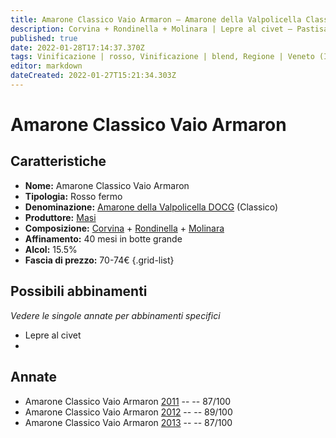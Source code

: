 ```yaml
---
title: Amarone Classico Vaio Armaron – Amarone della Valpolicella Classico DOCG – Masi – Veneto (IT) – 70-74€ – 3★-4★
description: Corvina + Rondinella + Molinara | Lepre al civet – Pastisada di cavallo – Asiago stravecchio
published: true
date: 2022-01-28T17:14:37.370Z
tags: Vinificazione | rosso, Vinificazione | blend, Regione | Veneto (IT), Vinificazione | fermo, Prezzi | 70-74€, Vitigni | Corvina, Vitigni | Rondinella, Valutazioni | 4 stelle, Alimento | cavallo, Alimento | lepre, Alimento | Formaggi - asiago stagionato, Aromatizzazione | pastisada, Aromatizzazione | al civet
editor: markdown
dateCreated: 2022-01-27T15:21:34.303Z
---
```


# Amarone Classico Vaio Armaron

## Caratteristiche
- **Nome:** <span class="nome">Amarone Classico Vaio Armaron</span>
- **Tipologia:** Rosso fermo
- **Denominazione:** <span class="denominazione">[Amarone della Valpolicella DOCG](/denominazioni/Italia/Veneto/DOCG/Amarone-della-Valpolicella) (Classico)</span>
- **Produttore:** <span class="cantina">[Masi](/produttori/Italia/Veneto/Masi)</span> 
- **Composizione:** [Corvina](/vitigni/Italia/bacca-nera/corvina) + [Rondinella](/vitigni/Italia/bacca-nera/rondinella) + [Molinara](/vitigni/Italia/bacca-nera/molinara)
- **Affinamento:** 40 mesi in botte grande 
- **Alcol:** 15.5%
- **Fascia di prezzo:** 70-74€
{.grid-list}

## Possibili abbinamenti
*Vedere le singole annate per abbinamenti specifici*

- Lepre al civet
- 
## Annate
- Amarone Classico Vaio Armaron [2011](vini/Italia/Veneto/Masi/Amarone-Classico-Vaio-Armaron/2011) -- <span class="star-3"></span> -- 87/100
- Amarone Classico Vaio Armaron [2012](vini/Italia/Veneto/Masi/Amarone-Classico-Vaio-Armaron/2012) -- <span class="star-4"></span> -- 89/100
- Amarone Classico Vaio Armaron [2013](vini/Italia/Veneto/Masi/Amarone-Classico-Vaio-Armaron/2013) -- <span class="star-3"></span> -- 87/100

